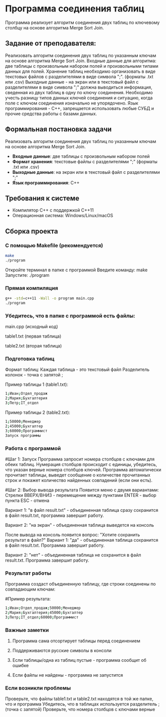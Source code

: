 # Программа соединения таблиц

Программа реализует алгоритм соединения двух таблиц по ключевому столбцу на основе алгоритма Merge Sort Join.

## Задание от преподавателя:

Реализовать алгоритм соединения двух таблиц по указанным ключам на основе алгоритма Merge Sort Join.
Входные данные для алгоритма: две таблицы с произвольным набором полей и произвольными типами данных для полей. Хранение таблиц необходимо организовать в виде текстовых файлов с разделителями в виде символа ";". (форматы .txt или .csv)
Выходные данные - на экран или в текстовый файл с разделителями в виде символа ";" должна выводиться информация, сведенная из двух таблиц в одну по ключу соединения.
Необходимо учесть разницу типов данных ключей соединения и ситуацию, когда поле с ключом соединения изначально не упорядочено.
Язык программирования - C++, запрещается использовать любые СУБД и прочие средства работы с базами данных.



## Формальная постановка задачи

Реализовать алгоритм соединения двух таблиц по указанным ключам на основе алгоритма Merge Sort Join. 
- **Входные данные**: две таблицы с произвольным набором полей
- **Формат хранения**: текстовые файлы с разделителями ";" (форматы .txt или .csv)
- **Выходные данные**: на экран или в текстовый файл с разделителями ";"
- **Язык программирования**: C++

## Требования к системе

- Компилятор C++ с поддержкой C++11
- Операционная система: Windows/Linux/macOS

## Сборка проекта

### С помощью Makefile (рекомендуется)
```bash
make
./program
```
Откройте терминал в папке с программой
Введите команду: make
Запустите: ./program

### Прямая компиляция
```bash
g++ -std=c++11 -Wall -o program main.cpp
./program
```

### Убедитесь, что в папке с программой есть файлы:

main.cpp (исходный код)

table1.txt (первая таблица)

table2.txt (вторая таблица)

### Подготовка таблиц
Формат таблиц:
Каждая таблица - это текстовый файл
Разделитель колонок - точка с запятой ;

Пример таблицы 1 (table1.txt):
``` bash
1;Иван;Отдел_продаж
2;Мария;Бухгалтерия  
3;Петр;IT_отдел
```
Пример таблицы 2 (table2.txt):
```bash
1;50000;Менеджер
2;45000;Бухгалтер
3;60000;Программист
Запуск программы
```


### Работа с программой
#Шаг 1: Запуск
Программа запросит номера столбцов с ключами для обеих таблиц. Нумерация столбцов происходит с единицы, убедитесь, что указан верные номера столбцов ключей.
Программа автоматически прочитает таблицы, выведет сообщение о количестве прочитанных строк и покажет количество найденных совпадений (если они есть).

#Шаг 2: Выбор вывода результата
Появится меню с двумя вариантами:
Стрелки ВВЕРХ/ВНИЗ - перемещение между пунктами
ENTER - выбор пункта
ESC - отмена

Вариант 1: "в файл result.txt" - объединенная таблица сразу сохранится в файл result.txt, программа завершит работу.

Вариант 2: "на экран" - объединенная таблица выведется на консоль

После вывода на консоль появится вопрос: "Хотите сохранить результат в файл?"
Вариант 1: "да" - объединенная таблица сохранится в файл result.txt. Программа завершит работу.

Вариант 2: "нет" - объединенная таблица не сохранится в файл result.txt. Программа завершит работу.

### Результат работы
Программа создаст объединенную таблицу, где строки соединены по совпадающим ключам:

#Пример результата:
```bash
1;Иван;Отдел_продаж;50000;Менеджер
2;Мария;Бухгалтерия;45000;Бухгалтер  
3;Петр;IT_отдел;60000;Программист
```

### Важные заметки
1. Программа сама отсортирует таблицы перед соединением

2. Поддерживаются русские символы в консоли

3. Если таблицы/одна из таблиц пустые - программа сообщит об ошибке

4. Если файлы не найдены - программа не запустится

### Если возникли проблемы
Проверьте, что файлы table1.txt и table2.txt находятся в той же папке, что и программа
Убедитесь, что в таблицах используется разделитель ; (точка с запятой)
Проверьте, что номера столбцов с ключами верные

